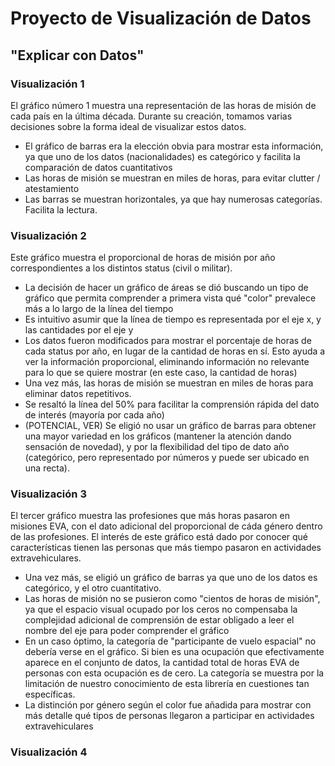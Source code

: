 Proyecto de Visualización de Datos
==================================
"Explicar con Datos"
--------------------
 
### Visualización 1
El gráfico número 1 muestra una representación de las horas de misión de cada país en la última década. Durante su creación, tomamos varias decisiones sobre la forma ideal de visualizar estos datos.
- El gráfico de barras era la elección obvia para mostrar esta información, ya que uno de los datos (nacionalidades) es categórico y facilita la comparación de datos cuantitativos
- Las horas de misión se muestran en miles de horas, para evitar clutter / atestamiento
- Las barras se muestran horizontales, ya que hay numerosas categorías. Facilita la lectura.

### Visualización 2
Este gráfico muestra el proporcional de horas de misión por año correspondientes a los distintos status (civil o militar).

- La decisión de hacer un gráfico de áreas se dió buscando un tipo de gráfico que permita comprender a primera vista qué "color" prevalece más a lo largo de la línea del tiempo
- Es intuitivo asumir que la línea de tiempo es representada por el eje x, y las cantidades por el eje y
- Los datos fueron modificados para mostrar el porcentaje de horas de cada status por año, en lugar de la cantidad de horas en sí. Esto ayuda a ver la información proporcional, eliminando información no relevante para lo que se quiere mostrar (en este caso, la cantidad de horas)
- Una vez más, las horas de misión se muestran en miles de horas para eliminar datos repetitivos.
- Se resaltó la línea del 50% para facilitar la comprensión rápida del dato de interés (mayoría por cada año)
- (POTENCIAL, VER) Se eligió no usar un gráfico de barras para obtener una mayor variedad en los gráficos (mantener la atención dando sensación de novedad), y por la flexibilidad del tipo de dato año (categórico, pero representado por números y puede ser ubicado en una recta).

### Visualización 3

El tercer gráfico muestra las profesiones que más horas pasaron en misiones EVA, con el dato adicional del proporcional de cáda género dentro de las profesiones. El interés de este gráfico está dado por conocer qué características tienen las personas que más tiempo pasaron en actividades extravehiculares.
- Una vez más, se eligió un gráfico de barras ya que uno de los datos es categórico, y el otro cuantitativo.
- Las horas de misión no se pusieron como "cientos de horas de misión", ya que el espacio visual ocupado por los ceros no compensaba la complejidad adicional de comprensión de estar obligado a leer el nombre del eje para poder comprender el gráfico
- En un caso óptimo, la categoría de "participante de vuelo espacial" no debería verse en el gráfico. Si bien es una ocupación que efectivamente aparece en el conjunto de datos, la cantidad total de horas EVA de personas con esta ocupación es de cero. La categoría se muestra por la limitación de nuestro conocimiento de esta librería en cuestiones tan específicas.
- La distinción por género según el color fue añadida para mostrar con más detalle qué tipos de personas llegaron a participar en actividades extravehiculares

### Visualización 4



